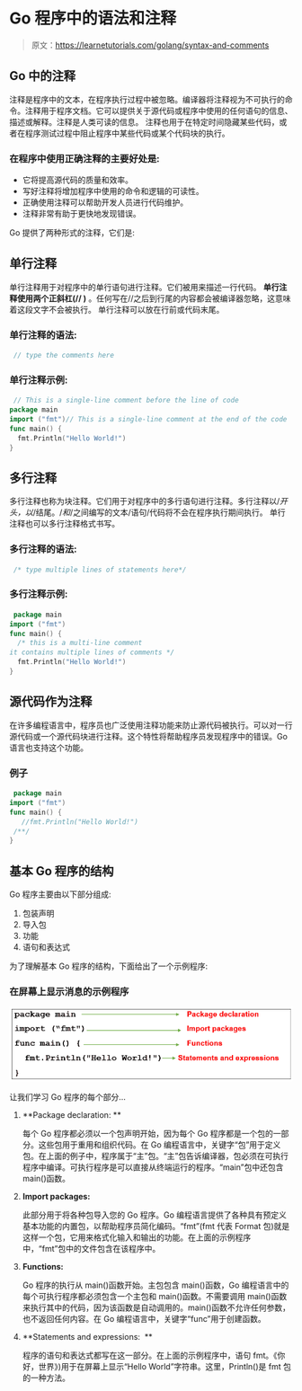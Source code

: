 # Go 程序中的语法和注释

> 原文：<https://learnetutorials.com/golang/syntax-and-comments>

## Go 中的注释

注释是程序中的文本，在程序执行过程中被忽略。编译器将注释视为不可执行的命令。注释用于程序文档。它可以提供关于源代码或程序中使用的任何语句的信息、描述或解释。注释是人类可读的信息。
注释也用于在特定时间隐藏某些代码，或者在程序测试过程中阻止程序中某些代码或某个代码块的执行。

### 在程序中使用正确注释的主要好处是:

*   它将提高源代码的质量和效率。
*   写好注释将增加程序中使用的命令和逻辑的可读性。
*   正确使用注释可以帮助开发人员进行代码维护。
*   注释非常有助于更快地发现错误。

Go 提供了两种形式的注释，它们是:

## 单行注释

单行注释用于对程序中的单行语句进行注释。它们被用来描述一行代码。
**单行注释使用两个正斜杠(// )** 。任何写在//之后到行尾的内容都会被编译器忽略，这意味着这段文字不会被执行。
单行注释可以放在行前或代码末尾。

### 单行注释的语法:

```go
 // type the comments here 

```

### 单行注释示例:

```go
 // This is a single-line comment before the line of code
package main
import ("fmt")// This is a single-line comment at the end of the code
func main() {
  fmt.Println("Hello World!") 
} 

```

## 多行注释

多行注释也称为块注释。它们用于对程序中的多行语句进行注释。多行注释以/*开头，以*/结尾。/*和*/之间编写的文本/语句/代码将不会在程序执行期间执行。
单行注释也可以多行注释格式书写。

### 多行注释的语法:

```go
 /* type multiple lines of statements here*/ 

```

### 多行注释示例:

```go
 package main
import ("fmt")
func main() {
  /* this is a multi-line comment
it contains multiple lines of comments */
  fmt.Println("Hello World!")
} 

```

## 源代码作为注释

在许多编程语言中，程序员也广泛使用注释功能来防止源代码被执行。可以对一行源代码或一个源代码块进行注释。这个特性将帮助程序员发现程序中的错误。Go 语言也支持这个功能。

### 例子

```go
 package main
import ("fmt")
func main() {
   //fmt.Println("Hello World!")
 /**/
} 

```

## 基本 Go 程序的结构

Go 程序主要由以下部分组成:

1.  包装声明
2.  导入包
3.  功能
4.  语句和表达式

为了理解基本 Go 程序的结构，下面给出了一个示例程序:

### 在屏幕上显示消息的示例程序

![GO : COMMENTS](img/ff898b8f36fa58852b7f775929c72b9d.png)

让我们学习 Go 程序的每个部分…

1.  **Package declaration: **

    每个 Go 程序都必须以一个包声明开始，因为每个 Go 程序都是一个包的一部分。这些包用于重用和组织代码。在 Go 编程语言中，关键字“包”用于定义包。在上面的例子中，程序属于“主”包。“主”包告诉编译器，包必须在可执行程序中编译。可执行程序是可以直接从终端运行的程序。“main”包中还包含 main()函数。

2.  **Import packages:**

    此部分用于将各种包导入您的 Go 程序。Go 编程语言提供了各种具有预定义基本功能的内置包，以帮助程序员简化编码。“fmt”(fmt 代表 Format 包)就是这样一个包，它用来格式化输入和输出的功能。在上面的示例程序中，“fmt”包中的文件包含在该程序中。

3.  **Functions:**

    Go 程序的执行从 main()函数开始。主包包含 main()函数，Go 编程语言中的每个可执行程序都必须包含一个主包和 main()函数。不需要调用 main()函数来执行其中的代码，因为该函数是自动调用的。main()函数不允许任何参数，也不返回任何内容。在 Go 编程语言中，关键字“func”用于创建函数。

4.  **Statements and expressions:  **  

    程序的语句和表达式都写在这一部分。在上面的示例程序中，语句 fmt。《你好，世界》)用于在屏幕上显示“Hello World”字符串。这里，Println()是 fmt 包的一种方法。